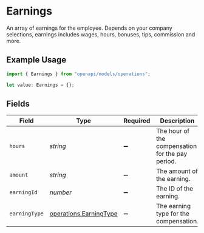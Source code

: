 # Earnings

An array of earnings for the employee. Depends on your company selections, earnings includes wages, hours, bonuses, tips, commission and more.

## Example Usage

```typescript
import { Earnings } from "openapi/models/operations";

let value: Earnings = {};
```

## Fields

| Field                                                            | Type                                                             | Required                                                         | Description                                                      |
| ---------------------------------------------------------------- | ---------------------------------------------------------------- | ---------------------------------------------------------------- | ---------------------------------------------------------------- |
| `hours`                                                          | *string*                                                         | :heavy_minus_sign:                                               | The hour of the compensation for the pay period.                 |
| `amount`                                                         | *string*                                                         | :heavy_minus_sign:                                               | The amount of the earning.                                       |
| `earningId`                                                      | *number*                                                         | :heavy_minus_sign:                                               | The ID of the earning.                                           |
| `earningType`                                                    | [operations.EarningType](../../models/operations/earningtype.md) | :heavy_minus_sign:                                               | The earning type for the compensation.                           |